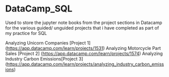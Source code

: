 # DataCamp_SQL

Used to store the jupyter note books from the project sections in Datacamp for the various guided/ unguided projects that i have completed as part of my practice for SQL

Analyzing Unicorn Companies [Project 1] (https://app.datacamp.com/learn/projects/1531)
Analyzing Motorcycle Part Sales [Project 2] (https://app.datacamp.com/learn/projects/1574)
Analyzing Industry Carbon Emissions[Project 3] (https://app.datacamp.com/learn/projects/analyzing_industry_carbon_emissions)
